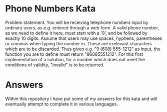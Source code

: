 Phone Numbers Kata
=================

Problem statement.
You will be receiving telephone numbers input by ordinary users, as e.g. entered through a web form.  A valid phone number, as we need to define it here, must start with a '9', and be followed by exactly 10 digits.  Assume that users may use spaces, hyphens, parentheses or commas when typing the number in.  These are irrelevant characters which are to be discarded.  Thus given e.g. "9 (608) 555-1212" as input, the function you are to define must return "96085551212".  For this first implementation of a solution, for a number which does not meet the conditions of validity, "invalid" is to be returned.  


Answers
=======

Within this repository I have put some of my answers for this kata and will eventually attempt to complete it in various languages. 